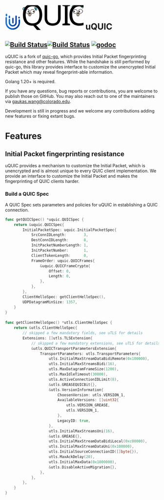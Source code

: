 # ![uTLS](docs/utls_logo_small.png) <img src="docs/quic.svg" alt="drawing" width="200"/> uQUIC
[![Build Status](https://github.com/refraction-networking/uquic/actions/workflows/go_1_20.yml/badge.svg?branch=master)](https://github.com/refraction-networking/uquic/actions)[![Build Status](https://github.com/refraction-networking/uquic/actions/workflows/go_1_21.yml/badge.svg?branch=master)](https://github.com/refraction-networking/uquic/actions)
[![godoc](https://img.shields.io/badge/godoc-reference-blue.svg)](https://godoc.org/github.com/refraction-networking/uquic)
---
uQUIC is a fork of [quic-go](https://github.com/refraction-networking/uquic), which provides Initial Packet fingerprinting resistance and other features. While the handshake is still performed by quic-go, this library provides interface to customize the unencrypted Initial Packet which may reveal fingerprint-able information. 

Golang 1.20+ is required.

If you have any questions, bug reports or contributions, you are welcome to publish those on GitHub. You may also reach out to one of the maintainers via gaukas.wang@colorado.edu.

Development is still in progress and we welcome any contributions adding new features or fixing extant bugs.

# Features
## Initial Packet fingerprinting resistance
uQUIC provides a mechanism to customize the Initial Packet, which is unencrypted and is almost unique to every QUIC client implementation. We provide an interface to customize the Initial Packet and makes the fingerprinting of QUIC clients harder.

### Build a QUIC Spec
A QUIC Spec sets parameters and policies for uQUIC in establishing a QUIC connection. 

```go
func getQUICSpec() *uquic.QUICSpec {
	return &uquic.QUICSpec{
		InitialPacketSpec: uquic.InitialPacketSpec{
			SrcConnIDLength:        3,
			DestConnIDLength:       8,
			InitPacketNumberLength: 1,
			InitPacketNumber:       1,
			ClientTokenLength:      0,
			FrameOrder: uquic.QUICFrames{
				&uquic.QUICFrameCrypto{
					Offset: 0,
					Length: 0,
				},
			},
		},
		ClientHelloSpec: getClientHelloSpec(),
        UDPDatagramMinSize: 1357,
	}
}

func getClientHelloSpec() *utls.ClientHelloSpec {
	return &utls.ClientHelloSpec{
        // skipped a few mandatory fields, see uTLS for details
		Extensions: []utls.TLSExtension{
			// skipped a few mandatory extensions, see uTLS for details
			&utls.QUICTransportParametersExtension{
				TransportParameters: utls.TransportParameters{
					utls.InitialMaxStreamDataBidiRemote(0x100000),
					utls.InitialMaxStreamsBidi(16),
					utls.MaxDatagramFrameSize(1200),
					utls.MaxIdleTimeout(30000),
					utls.ActiveConnectionIDLimit(8),
					&utls.GREASEQUICBit{},
					&utls.VersionInformation{
						ChoosenVersion: utls.VERSION_1,
						AvailableVersions: []uint32{
							utls.VERSION_GREASE,
							utls.VERSION_1,
						},
						LegacyID: true,
					},
					utls.InitialMaxStreamsUni(16),
					&utls.GREASE{},
					utls.InitialMaxStreamDataBidiLocal(0xc00000),
					utls.InitialMaxStreamDataUni(0x100000),
					utls.InitialSourceConnectionID([]byte{}),
					utls.MaxAckDelay(20),
					utls.InitialMaxData(0x1800000),
					&utls.DisableActiveMigration{},
				},
			},
		},
	}
}
```

